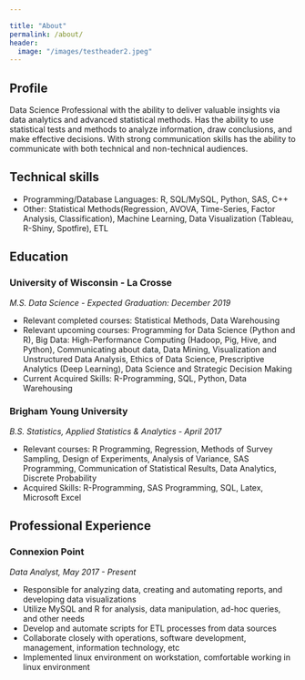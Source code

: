 ```yaml
---

title: "About"
permalink: /about/
header:
  image: "/images/testheader2.jpeg"
---
```


## Profile
Data Science Professional with the ability to deliver valuable insights via data analytics and advanced statistical
methods. Has the ability to use statistical tests and methods to analyze information, draw conclusions, and make
effective decisions. With strong communication skills has the ability to communicate with both technical and
non-technical audiences.

## Technical skills
- Programming/Database Languages: R, SQL/MySQL, Python, SAS, C++
- Other: Statistical Methods(Regression, AVOVA, Time-Series, Factor Analysis, Classification), Machine Learning, Data Visualization (Tableau, R-Shiny, Spotfire), ETL

## Education
### University of Wisconsin - La Crosse
*M.S. Data Science - Expected Graduation: December 2019*
- Relevant completed courses: Statistical Methods, Data Warehousing
- Relevant upcoming courses: Programming for Data Science (Python and R), Big Data:
High-Performance Computing (Hadoop, Pig, Hive, and Python), Communicating about data, Data
Mining, Visualization and Unstructured Data Analysis, Ethics of Data Science, Prescriptive Analytics
(Deep Learning), Data Science and Strategic Decision Making
- Current Acquired Skills: R-Programming, SQL, Python, Data Warehousing

### Brigham Young University
*B.S. Statistics, Applied Statistics & Analytics - April 2017*
- Relevant courses: R Programming, Regression, Methods of Survey Sampling, Design of Experiments,
Analysis of Variance, SAS Programming, Communication of Statistical Results, Data Analytics, Discrete
Probability
- Acquired Skills: R-Programming, SAS Programming, SQL, Latex, Microsoft Excel

## Professional Experience
### Connexion Point
*Data Analyst, May 2017 - Present*
- Responsible for analyzing data, creating and automating reports, and developing data visualizations
- Utilize MySQL and R for analysis, data manipulation, ad-hoc queries, and other needs
- Develop and automate scripts for ETL processes from data sources
- Collaborate closely with operations, software development, management, information technology, etc
- Implemented linux environment on workstation, comfortable working in linux environment
